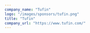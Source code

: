 ```yaml
---
company_name: "Tufin"
logo: "/images/sponsors/tufin.png"
title: "Tufin"
company_url: "https://www.tufin.com/"
---
```

